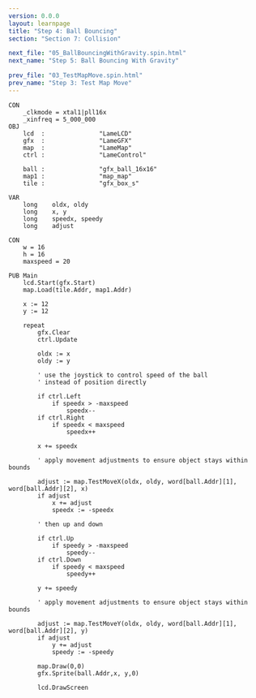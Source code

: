 ```yaml
---
version: 0.0.0
layout: learnpage
title: "Step 4: Ball Bouncing"
section: "Section 7: Collision"

next_file: "05_BallBouncingWithGravity.spin.html"
next_name: "Step 5: Ball Bouncing With Gravity"

prev_file: "03_TestMapMove.spin.html"
prev_name: "Step 3: Test Map Move"
---
```


    CON
        _clkmode = xtal1|pll16x
        _xinfreq = 5_000_000
    OBJ
        lcd  :               "LameLCD"
        gfx  :               "LameGFX"
        map  :               "LameMap"
        ctrl :               "LameControl"

        ball :               "gfx_ball_16x16"
        map1 :               "map_map"
        tile :               "gfx_box_s"

    VAR
        long    oldx, oldy
        long    x, y
        long    speedx, speedy
        long    adjust

    CON
        w = 16
        h = 16
        maxspeed = 20

    PUB Main
        lcd.Start(gfx.Start)
        map.Load(tile.Addr, map1.Addr)

        x := 12
        y := 12

        repeat
            gfx.Clear
            ctrl.Update

            oldx := x
            oldy := y

            ' use the joystick to control speed of the ball
            ' instead of position directly

            if ctrl.Left
                if speedx > -maxspeed
                    speedx--
            if ctrl.Right
                if speedx < maxspeed
                    speedx++

            x += speedx

            ' apply movement adjustments to ensure object stays within bounds

            adjust := map.TestMoveX(oldx, oldy, word[ball.Addr][1], word[ball.Addr][2], x)
            if adjust
                x += adjust
                speedx := -speedx

            ' then up and down

            if ctrl.Up
                if speedy > -maxspeed
                    speedy--
            if ctrl.Down
                if speedy < maxspeed
                    speedy++

            y += speedy

            ' apply movement adjustments to ensure object stays within bounds

            adjust := map.TestMoveY(oldx, oldy, word[ball.Addr][1], word[ball.Addr][2], y)
            if adjust
                y += adjust
                speedy := -speedy

            map.Draw(0,0)
            gfx.Sprite(ball.Addr,x, y,0)

            lcd.DrawScreen

